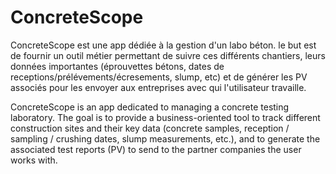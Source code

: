 # ConcreteScope
ConcreteScope est une app dédiée à la gestion d'un labo béton. le but est de fournir un outil métier permettant de suivre ces différents chantiers, leurs données importantes (éprouvettes bétons, dates de receptions/prélévements/écresements, slump, etc) et de générer les PV associés pour les envoyer aux entreprises avec qui l'utilisateur travaille. 


ConcreteScope is an app dedicated to managing a concrete testing laboratory.
The goal is to provide a business-oriented tool to track different construction sites and their key data (concrete samples, reception / sampling / crushing dates, slump measurements, etc.), and to generate the associated test reports (PV) to send to the partner companies the user works with.
